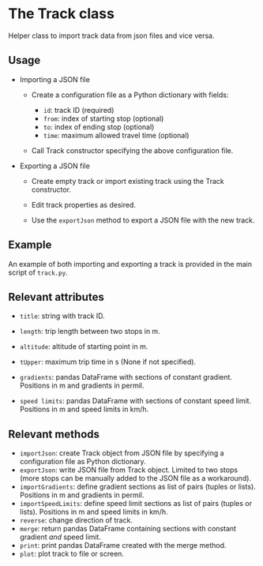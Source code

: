 
# The **Track** class

Helper class to import track data from json files and vice versa.

## Usage

- Importing a JSON file

    - Create a configuration file as a Python dictionary with fields:
        - `id`: track ID (required)
        - `from`: index of starting stop (optional)
        - `to`: index of ending stop (optional)
        - `time`: maximum allowed travel time (optional)

    - Call Track constructor specifying the above configuration file.

- Exporting a JSON file

    - Create empty track or import existing track using the Track constructor.

    - Edit track properties as desired.

    - Use the `exportJson` method to export a JSON file with the new track.


## Example

An example of both importing and exporting a track is provided in the main script of `track.py`.

## Relevant attributes

- `title`: string with track ID.
- `length`: trip length between two stops in m.
- `altitude`: altitude of starting point in m.
- `tUpper`: maximum trip time in s (None if not specified).

- `gradients`: pandas DataFrame with sections of constant gradient. Positions in m and gradients in permil.
- `speed limits`: pandas DataFrame with sections of constant speed limit. Positions in m and speed limits in km/h.

## Relevant methods

- `importJson`: create Track object from JSON file by specifying a configuration file as Python dictionary.
- `exportJson`: write JSON file from Track object. Limited to two stops (more stops can be manually added to the JSON file as a workaround).
- `importGradients`: define gradient sections as list of pairs (tuples or lists). Positions in m and gradients in permil.
- `importSpeedLimits`: define speed limit sections as list of pairs (tuples or lists). Positions in m and speed limits in km/h.
- `reverse`: change direction of track.
- `merge`: return pandas DataFrame containing sections with constant gradient _and_ speed limit.
- `print`: print pandas DataFrame created with the merge method.
- `plot`: plot track to file or screen.
